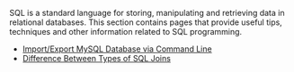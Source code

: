 <!-- TITLE: SQL Programming -->
<!-- SUBTITLE: SQL Programming Tips & Techniques -->

SQL is a standard language for storing, manipulating and retrieving data in relational databases. This section contains pages that provide useful tips, techniques and other information related to SQL programming.

* [Import/Export MySQL Database via Command Line](https://wiki.assistweb.co/sql-programming/import-export-mysql-database-via-command-line "view page")
* [Difference Between Types of SQL Joins](https://wiki.assistweb.co/sql-programming/difference-between-types-of-sql-joins "view page")